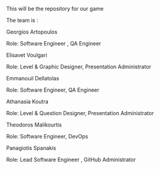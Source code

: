 This will be the repository for our game 

The team is : 

Georgios Artopoulos 

Role: Software Engineer , QA Engineer

Elisavet Voulgari

Role: Level & Graphic Designer, Presentation Administrator 

Emmanouil Dellatolas 

Role: Software Engineer, QA Engineer 

Athanasia Koutra 

Role: Level & Question Designer, Presentation Administrator

Theodoros Malikourtis

Role: Software Engineer, DevOps

Panagiotis Spanakis  

Role: Lead Software Engineer , GitHub Administrator 
